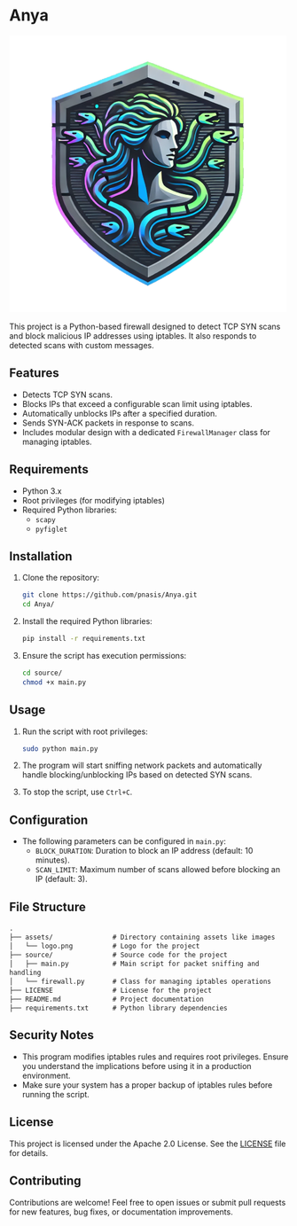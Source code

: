 # Anya
![Project Logo](assets/logo.png)

This project is a Python-based firewall designed to detect TCP SYN scans and block malicious IP addresses using iptables. It also responds to detected scans with custom messages.

## Features

- Detects TCP SYN scans.
- Blocks IPs that exceed a configurable scan limit using iptables.
- Automatically unblocks IPs after a specified duration.
- Sends SYN-ACK packets in response to scans.
- Includes modular design with a dedicated `FirewallManager` class for managing iptables.

## Requirements

- Python 3.x
- Root privileges (for modifying iptables)
- Required Python libraries:
  - `scapy`
  - `pyfiglet`

## Installation

1. Clone the repository:
   ```bash
   git clone https://github.com/pnasis/Anya.git
   cd Anya/
   ```

2. Install the required Python libraries:
   ```bash
   pip install -r requirements.txt
   ```

3. Ensure the script has execution permissions:
   ```bash
   cd source/
   chmod +x main.py
   ```

## Usage

1. Run the script with root privileges:
   ```bash
   sudo python main.py
   ```

2. The program will start sniffing network packets and automatically handle blocking/unblocking IPs based on detected SYN scans.

3. To stop the script, use `Ctrl+C`.

## Configuration

- The following parameters can be configured in `main.py`:
  - `BLOCK_DURATION`: Duration to block an IP address (default: 10 minutes).
  - `SCAN_LIMIT`: Maximum number of scans allowed before blocking an IP (default: 3).

## File Structure

```
.
├── assets/               # Directory containing assets like images
│   └── logo.png          # Logo for the project
├── source/               # Source code for the project
│   ├── main.py           # Main script for packet sniffing and handling
│   └── firewall.py       # Class for managing iptables operations
├── LICENSE               # License for the project
├── README.md             # Project documentation
├── requirements.txt      # Python library dependencies
```

## Security Notes

- This program modifies iptables rules and requires root privileges. Ensure you understand the implications before using it in a production environment.
- Make sure your system has a proper backup of iptables rules before running the script.

## License

This project is licensed under the Apache 2.0 License. See the [LICENSE](LICENSE) file for details.

## Contributing

Contributions are welcome! Feel free to open issues or submit pull requests for new features, bug fixes, or documentation improvements.

